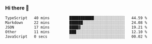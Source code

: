### Hi there 👋

<!--
**WShiBin/WShiBin** is a ✨ _special_ ✨ repository because its `README.md` (this file) appears on your GitHub profile.

Here are some ideas to get you started:

- 🔭 I’m currently working on ...
- 🌱 I’m currently learning ...
- 👯 I’m looking to collaborate on ...
- 🤔 I’m looking for help with ...
- 💬 Ask me about ...
- 📫 How to reach me: ...
- 😄 Pronouns: ...
- ⚡ Fun fact: ...
-->

<!--START_SECTION:waka-->

```txt
TypeScript   40 mins         ███████████░░░░░░░░░░░░░░   44.59 %
Markdown     22 mins         ██████░░░░░░░░░░░░░░░░░░░   24.08 %
JSON         17 mins         ████▓░░░░░░░░░░░░░░░░░░░░   19.21 %
Other        11 mins         ███░░░░░░░░░░░░░░░░░░░░░░   12.10 %
JavaScript   0 secs          ░░░░░░░░░░░░░░░░░░░░░░░░░   00.02 %
```

<!--END_SECTION:waka-->
